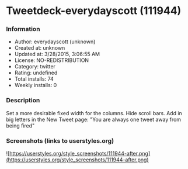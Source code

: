# Tweetdeck-everydayscott (111944)

### Information
- Author: everydayscott (unknown)
- Created at: unknown
- Updated at: 3/28/2015, 3:06:55 AM
- License: NO-REDISTRIBUTION
- Category: twitter
- Rating: undefined
- Total installs: 74
- Weekly installs: 0


### Description
Set a more desirable fixed width for the columns. Hide scroll bars. Add in big letters in the New Tweet page: "You are always one tweet away from being fired"


### Screenshots (links to userstyles.org)
![https://userstyles.org/style_screenshots/111944-after.png](https://userstyles.org/style_screenshots/111944-after.png)


